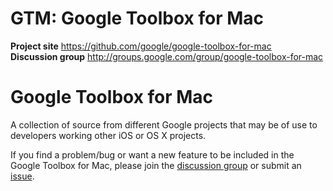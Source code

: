 # GTM: Google Toolbox for Mac #

**Project site** <https://github.com/google/google-toolbox-for-mac><br>
**Discussion group** <http://groups.google.com/group/google-toolbox-for-mac>

# Google Toolbox for Mac #

A collection of source from different Google projects that may be of use to
developers working other iOS or OS X projects.

If you find a problem/bug or want a new feature to be included in the Google
Toolbox for Mac, please join the
[discussion group](http://groups.google.com/group/google-toolbox-for-mac)
or submit an
[issue](https://github.com/google/google-toolbox-for-mac/issues).
